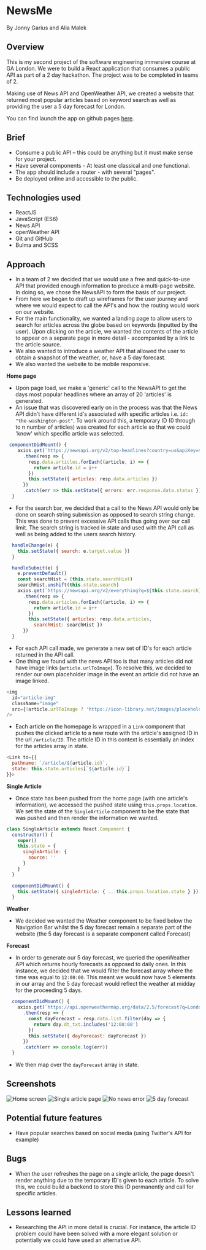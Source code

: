# NewsMe

By Jonny Garius and Alia Malek

## Overview

This is my second project of the software engineering immersive course at GA London. We were to build a React application that consumes a public API as part of a 2 day hackathon. The project was to be completed in teams of 2. 

Making use of News API and OpenWeather API, we created a website that returned most popular articles based on keyword search as well as providing the user a 5 day forecast for London. 

You can find launch the app on github pages [here](https://jgar123.github.io/project-2/).

## Brief
- Consume a public API – this could be anything but it must make sense for your project.
- Have several components - At least one classical and one functional.
- The app should include a router - with several "pages".
- Be deployed online and accessible to the public.

## Technologies used
- ReactJS
- JavaScript (ES6)
- News API
- openWeather API
- Git and GitHub
- Bulma and SCSS

## Approach
- In a team of 2 we decided that we would use a free and quick-to-use API that provided enough information to produce a multi-page website. In doing so, we chose the NewsAPI to form the basis of our project.
- From here we began to draft up wireframes for the user journey and where we would expect to call the API's and how the routing would work on our website.
- For the main functionality, we wanted a landing page to allow users to search for articles across the globe based on keywords (inputted by the user). Upon clicking on the article, we wanted the contents of the article to appear on a separate page in more detail - accompanied by a link to the article source.
- We also wanted to introduce a weather API that allowed the user to obtain a snapshot of the weather, or, have a 5 day forecast.
- We also wanted the website to be mobile responsive.

**Home page**
- Upon page load, we make a 'generic' call to the NewsAPI to get the days most popular headlines where an array of 20 'articles' is generated.
- An issue that was discovered early on in the process was that the News API didn't have different id's associated with specific articles i.e. ```id: "the-washington-post"```. To work around this, a temporary ID (0 through to n number of articles) was created for each article so that we could 'know' which specific article was selected. 
```js
 componentDidMount() {
    axios.get(`https://newsapi.org/v2/top-headlines?country=us&apiKey=${key}`)
      .then(resp => {
        resp.data.articles.forEach((article, i) => {
          return article.id = i++
        })
        this.setState({ articles: resp.data.articles })
      })
      .catch(err => this.setState({ errors: err.response.data.status }))
  }
```
- For the search bar, we decided that a call to the News API would only be done on search string submission as opposed to search string change. This was done to prevent excessive API calls thus going over our call limit. The search string is tracked in state and used with the API call as well as being added to the users search history.
```js
  handleChange(e) {
    this.setState({ search: e.target.value })
  }

  handleSubmit(e) {
    e.preventDefault()
    const searchHist = (this.state.searchHist)
    searchHist.unshift(this.state.search)
    axios.get(`https://newsapi.org/v2/everything?q=${this.state.search}&apiKey=${key}`)
      .then(resp => {
        resp.data.articles.forEach((article, i) => {
          return article.id = i++
        })
        this.setState({ articles: resp.data.articles,
          searchHist: searchHist })
      })
  }
```
- For each API call made, we generate a new set of ID's for each article returned in the API call. 
- One thing we found with the news API too is that many articles did not have image links (`article.urlToImage`). To resolve this, we decided to render our own placeholder image in the event an article did not have an image linked.
```js
<img
  id="article-img" 
  className="image" 
  src={!article.urlToImage ? 'https://icon-library.net/images/placeholder-image-icon/placeholder-image-icon-7.jpg' : article.urlToImage}
/>
```
- Each article on the homepage is wrapped in a `Link` component that pushes the clicked article to a new route with the article's assigned ID in the url `/article/ID`. The article ID in this context is essentially an index for the articles array in state. 
```js
<Link to={{
  pathname: `/article/${article.id}`,
  state: this.state.articles[`${article.id}`] 
}}>
```
**Single Article**
- Once state has been pushed from the home page (with one article's information), we accessed the pushed state using `this.props.location`. We set the state of the `SingleArticle` component to be the state that was pushed and then render the information we wanted.
```js
class SingleArticle extends React.Component {
  constructor() {
    super()
    this.state = {
      singleArticle: {
        source: ''
      }
    }
  }

  componentDidMount() {
    this.setState({ singleArticle: { ...this.props.location.state } })
  }
```
**Weather**
- We decided we wanted the Weather component to be fixed below the Navigation Bar whilst the 5 day forecast remain a separate part of the website (the 5 day forecast is a separate component called Forecast)

**Forecast**
- In order to generate our 5 day forecast, we queried the openWeather API which returns hourly forecasts as opposed to daily ones. In this instance, we decided that we would filter the forecast array where the time was equal to `12:00:00`. This meant we would now have 5 elements in our array and the 5 day forecast would reflect the weather at midday for the proceeding 5 days.
```js
  componentDidMount() {
    axios.get(`https://api.openweathermap.org/data/2.5/forecast?q=London,uk&APPID=${process.env.W_API_KEY}&units=metric`)
      .then(resp => {
        const dayForecast = resp.data.list.filter(day => {
          return day.dt_txt.includes('12:00:00')
        })
        this.setState({ dayForecast: dayForecast })
      })
      .catch(err => console.log(err))
  }
```
- We then map over the `dayForecast` array in state.

## Screenshots
![Home screen](screenshots/newsme_home.png)
![Single article page](screenshots/single_article.png)
![No news error](screenshots/no_news.png)
![5 day forecast](screenshots/forecast.png)

## Potential future features
- Have popular searches based on social media (using Twitter's API for example)

## Bugs
- When the user refreshes the page on a single article, the page doesn't render anything due to the temporary ID's given to each article. To solve this, we could build a backend to store this ID permanently and call for specific articles. 


## Lessons learned
- Researching the API in more detail is crucial. For instance, the article ID problem could have been solved with a more elegant solution or potentially we could have used an alternative API.